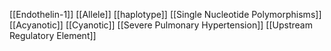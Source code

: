 [[Endothelin-1]]
[[Allele]]
[[haplotype]]
[[Single Nucleotide Polymorphisms]]
[[Acyanotic]]
[[Cyanotic]]
[[Severe Pulmonary Hypertension]]
[[Upstream Regulatory Element]]
